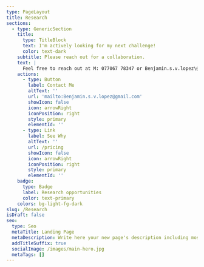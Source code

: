 ```yaml
---
type: PageLayout
title: Research
sections:
  - type: GenericSection
    title:
      type: TitleBlock
      text: I'm actively looking for my next challenge!
      color: text-dark
    subtitle: Please reach out for a collaboration.
    text: |
      Feel free to reach out at M: 077067 78347 or Benjamin.s.v.lopez\@gmail.com
    actions:
      - type: Button
        label: Contact Me
        altText: ''
        url: 'mailto:Benjamin.s.v.lopez@gmail.com'
        showIcon: false
        icon: arrowRight
        iconPosition: right
        style: primary
        elementId: ''
      - type: Link
        label: See Why
        altText: ''
        url: /pricing
        showIcon: false
        icon: arrowRight
        iconPosition: right
        style: primary
        elementId: ''
    badge:
      type: Badge
      label: Research opportunities
      color: text-primary
    colors: bg-light-fg-dark
slug: /Research
isDraft: false
seo:
  type: Seo
  metaTitle: Landing Page
  metaDescription: Write here your new page's description including most relevant keywords.
  addTitleSuffix: true
  socialImage: /images/main-hero.jpg
  metaTags: []
---
```

